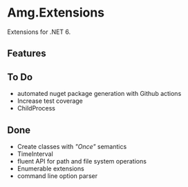 # Amg.Extensions

Extensions for .NET 6.

## Features

## To Do

* automated nuget package generation with Github actions
* Increase test coverage
* ChildProcess

## Done

* Create classes with *"Once"* semantics
* TimeInterval
* fluent API for path and file system operations
* Enumerable extensions
* command line option parser
